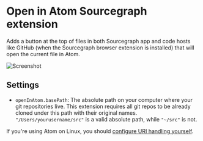 # Open in Atom Sourcegraph extension

Adds a button at the top of files in both Sourcegraph app and code hosts like GitHub (when the Sourcegraph browser extension is installed) that will open the current file in Atom. 

<picture>
<source srcset="https://user-images.githubusercontent.com/37420160/96530024-856d0780-1254-11eb-968c-624aff1fd2e5.png" media="(prefers-color-scheme: dark)" />
<source srcset="https://user-images.githubusercontent.com/37420160/96607497-6b6c0d00-12c6-11eb-921b-6ac6af8e90eb.png" media="(prefers-color-scheme: light)" />
<img src="https://user-images.githubusercontent.com/37420160/96607497-6b6c0d00-12c6-11eb-921b-6ac6af8e90eb.png" alt="Screenshot" />
</picture>

## Settings

- `openInAtom.basePath`: The absolute path on your computer where your git repositories live. This extension requires all git repos to be already cloned under this path with their original names. `"/Users/yourusername/src"` is a valid absolute path, while `"~/src"` is not.

If you're using Atom on Linux, you should [configure URI handling yourself](https://flight-manual.atom.io/hacking-atom/sections/handling-uris/#linux-support).
